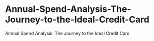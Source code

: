 # Annual-Spend-Analysis-The-Journey-to-the-Ideal-Credit-Card
Annual Spend Analysis: The Journey to the Ideal Credit Card
